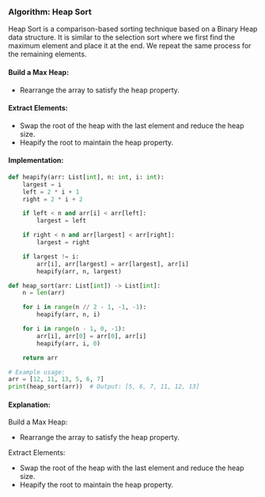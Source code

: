 ### Algorithm: Heap Sort

Heap Sort is a comparison-based sorting technique based on a Binary Heap data structure. It is similar to the selection sort where we first find the maximum element and place it at the end. We repeat the same process for the remaining elements.

#### Build a Max Heap:

- Rearrange the array to satisfy the heap property.

#### Extract Elements:

- Swap the root of the heap with the last element and reduce the heap size.
- Heapify the root to maintain the heap property.

#### Implementation:

```py
def heapify(arr: List[int], n: int, i: int):
    largest = i
    left = 2 * i + 1
    right = 2 * i + 2

    if left < n and arr[i] < arr[left]:
        largest = left

    if right < n and arr[largest] < arr[right]:
        largest = right

    if largest != i:
        arr[i], arr[largest] = arr[largest], arr[i]
        heapify(arr, n, largest)

def heap_sort(arr: List[int]) -> List[int]:
    n = len(arr)

    for i in range(n // 2 - 1, -1, -1):
        heapify(arr, n, i)

    for i in range(n - 1, 0, -1):
        arr[i], arr[0] = arr[0], arr[i]
        heapify(arr, i, 0)

    return arr

# Example usage:
arr = [12, 11, 13, 5, 6, 7]
print(heap_sort(arr))  # Output: [5, 6, 7, 11, 12, 13]
```

#### Explanation:

Build a Max Heap:

- Rearrange the array to satisfy the heap property.

Extract Elements:

- Swap the root of the heap with the last element and reduce the heap size.
- Heapify the root to maintain the heap property.
